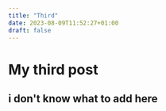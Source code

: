 ```yaml
---
title: "Third"
date: 2023-08-09T11:52:27+01:00
draft: false
---
```

# My third post

## i don't know what to add here